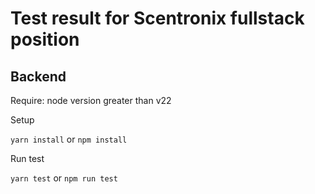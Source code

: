 # Test result for Scentronix fullstack position

## Backend

Require: node version greater than v22

Setup

`yarn install`
or
`npm install`

Run test

`yarn test`
or
`npm run test`

